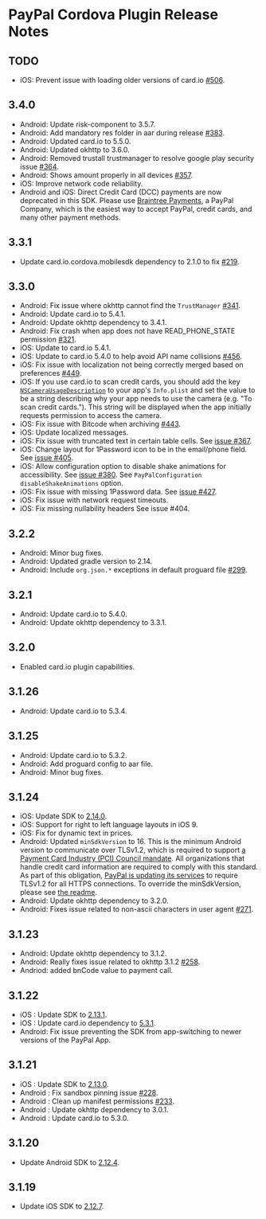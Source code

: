 PayPal Cordova Plugin Release Notes
===================================
TODO
-----
* iOS: Prevent issue with loading older versions of card.io [#506](https://github.com/paypal/PayPal-iOS-SDK/issues/506).


3.4.0
-----
* Android: Update risk-component to 3.5.7.
* Android: Add mandatory res folder in aar during release [#383](https://github.com/paypal/PayPal-Android-SDK/issues/383).
* Android: Updated card.io to 5.5.0.
* Android: Updated okhttp to 3.6.0.
* Android: Removed trustall trustmanager to resolve google play security issue [#364](https://github.com/paypal/PayPal-Android-SDK/issues/364).
* Android: Shows amount properly in all devices [#357](https://github.com/paypal/PayPal-Android-SDK/issues/357).
* iOS: Improve network code reliability.
* Android and iOS: Direct Credit Card (DCC) payments are now deprecated in this SDK.  Please use [Braintree Payments](https://www.braintreepayments.com/), a PayPal Company, which is the easiest way to accept PayPal, credit cards, and many other payment methods.

3.3.1
-----
* Update card.io.cordova.mobilesdk dependency to 2.1.0 to fix [#219](https://github.com/paypal/PayPal-Cordova-Plugin/issues/219).

3.3.0
-----
* Android: Fix issue where okhttp cannot find the `TrustManager` [#341](https://github.com/paypal/PayPal-Android-SDK/issues/341).
* Android: Update card.io to 5.4.1.
* Android: Update okhttp dependency to 3.4.1.
* Android: Fix crash when app does not have READ_PHONE_STATE permission [#321](https://github.com/paypal/PayPal-Android-SDK/issues/321).
* iOS: Update to card.io 5.4.1.
* iOS: Update to card.io 5.4.0 to help avoid API name collisions [#456](https://github.com/paypal/PayPal-iOS-SDK/issues/456).
* iOS: Fix issue with localization not being correctly merged based on preferences [#449](https://github.com/paypal/PayPal-iOS-SDK/issues/449).
* iOS: If you use card.io to scan credit cards, you should add the key
  [`NSCameraUsageDescription`](https://developer.apple.com/library/prerelease/content/documentation/General/Reference/InfoPlistKeyReference/Articles/CocoaKeys.html#//apple_ref/doc/uid/TP40009251-SW24)
  to your app's `Info.plist` and set the value to be a string describing why your app needs to use the camera
  (e.g. "To scan credit cards."). This string will be displayed when the app initially requests permission to access
  the camera.
* iOS: Fix issue with Bitcode when archiving [#443](https://github.com/paypal/PayPal-iOS-SDK/issues/443).
* iOS: Update localized messages.
* iOS: Fix issue with truncated text in certain table cells. See [issue #367](https://github.com/paypal/PayPal-iOS-SDK/issues/367).
* iOS: Change layout for 1Password icon to be in the email/phone field. See [issue #405](https://github.com/paypal/PayPal-iOS-SDK/issues/405).
* iOS: Allow configuration option to disable shake animations for accessibility. See [issue #380](https://github.com/paypal/PayPal-iOS-SDK/issues/380). See `PayPalConfiguration disableShakeAnimations` option.
* iOS: Fix issue with missing 1Password data. See [issue #427](https://github.com/paypal/PayPal-iOS-SDK/issues/427).
* iOS: Fix issue with network request timeouts.
* iOS: Fix missing nullability headers See issue #404.

3.2.2
-----
* Android: Minor bug fixes.
* Android: Updated gradle version to 2.14.
* Android: Include `org.json.*` exceptions in default proguard file [#299](https://github.com/paypal/PayPal-Android-SDK/issues/299).

3.2.1
-----
* Android: Update card.io to 5.4.0.
* Android: Update okhttp dependency to 3.3.1.

3.2.0
------
* Enabled card.io plugin capabilities.

3.1.26
------
* Android: Update card.io to 5.3.4.

3.1.25
------
* Android: Update card.io to 5.3.2.
* Android: Add proguard config to aar file.
* Android: Minor bug fixes.

3.1.24
------
* iOS: Update SDK to [2.14.0](https://github.com/paypal/PayPal-iOS-SDK/releases/tag/2.14.0).
* iOS: Support for right to left language layouts in iOS 9.
* iOS: Fix for dynamic text in prices.
* Android:  Updated `minSdkVersion` to 16.  This is the minimum Android version to communicate over TLSv1.2, which is required to support [a Payment Card Industry (PCI) Council mandate](http://blog.pcisecuritystandards.org/migrating-from-ssl-and-early-tls). All organizations that handle credit card information are required to comply with this standard. As part of this obligation, [PayPal is updating its services](https://github.com/paypal/tls-update) to require TLSv1.2 for all HTTPS connections. To override the minSdkVersion, please see [the readme](https://github.com/paypal/PayPal-Android-SDK/blob/master/README.md#override-minsdkversion).
* Android: Update okhttp dependency to 3.2.0.
* Android: Fixes issue related to non-ascii characters in user agent [#271](https://github.com/paypal/PayPal-Android-SDK/issues/271).

3.1.23
------
* Android: Update okhttp dependency to 3.1.2.
* Android: Really fixes issue related to okhttp 3.1.2 [#258](https://github.com/paypal/PayPal-Android-SDK/issues/258).
* Andriod: added bnCode value to payment call.

3.1.22
------
* iOS : Update SDK to [2.13.1](https://github.com/paypal/PayPal-iOS-SDK/releases/tag/2.13.1).
* iOS : Update card.io dependency to [5.3.1](https://github.com/card-io/card.io-iOS-SDK/releases/tag/5.3.1).
* Android: Fix issue preventing the SDK from app-switching to newer versions of the PayPal App.

3.1.21
------
* iOS : Update SDK to [2.13.0](https://github.com/paypal/PayPal-iOS-SDK/releases/tag/2.13.0).
* Android : Fix sandbox pinning issue [#228](https://github.com/paypal/PayPal-Android-SDK/issues/228).
* Android : Clean up manifest permissions [#233](https://github.com/paypal/PayPal-Android-SDK/issues/233).
* Android : Update okhttp dependency to 3.0.1.
* Android : Update card.io to 5.3.0.

3.1.20
------
* Update Android SDK to [2.12.4](https://github.com/paypal/PayPal-Android-SDK/releases/tag/2.12.4).

3.1.19
------
* Update iOS SDK to [2.12.7](https://github.com/paypal/PayPal-iOS-SDK/releases/tag/2.12.7).

